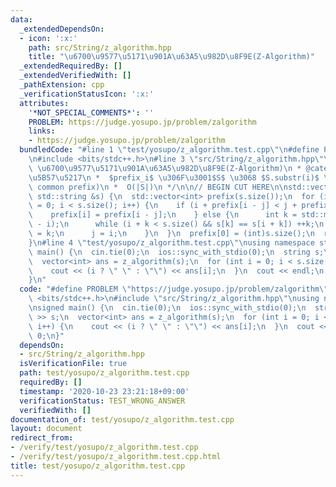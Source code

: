 ```yaml
---
data:
  _extendedDependsOn:
  - icon: ':x:'
    path: src/String/z_algorithm.hpp
    title: "\u6700\u9577\u5171\u901A\u63A5\u982D\u8F9E(Z-Algorithm)"
  _extendedRequiredBy: []
  _extendedVerifiedWith: []
  _pathExtension: cpp
  _verificationStatusIcon: ':x:'
  attributes:
    '*NOT_SPECIAL_COMMENTS*': ''
    PROBLEM: https://judge.yosupo.jp/problem/zalgorithm
    links:
    - https://judge.yosupo.jp/problem/zalgorithm
  bundledCode: "#line 1 \"test/yosupo/z_algorithm.test.cpp\"\n#define PROBLEM \"https://judge.yosupo.jp/problem/zalgorithm\"\
    \n#include <bits/stdc++.h>\n#line 3 \"src/String/z_algorithm.hpp\"\n/**\n * @title\
    \ \u6700\u9577\u5171\u901A\u63A5\u982D\u8F9E(Z-Algorithm)\n * @category \u6587\
    \u5B57\u5217\n *  $prefix_i$ \u306F\u3001$S$ \u3068 $S.substr(i)$ \u306E LCP(longest\
    \ common prefix)\n *  O(|S|)\n */\n\n// BEGIN CUT HERE\n\nstd::vector<int> z_algorithm(const\
    \ std::string &s) {\n  std::vector<int> prefix(s.size());\n  for (int i = 1, j\
    \ = 0; i < s.size(); i++) {\n    if (i + prefix[i - j] < j + prefix[j]) {\n  \
    \    prefix[i] = prefix[i - j];\n    } else {\n      int k = std::max(0, j + prefix[j]\
    \ - i);\n      while (i + k < s.size() && s[k] == s[i + k]) ++k;\n      prefix[i]\
    \ = k;\n      j = i;\n    }\n  }\n  prefix[0] = (int)s.size();\n  return prefix;\n\
    }\n#line 4 \"test/yosupo/z_algorithm.test.cpp\"\nusing namespace std;\n\nsigned\
    \ main() {\n  cin.tie(0);\n  ios::sync_with_stdio(0);\n  string s;\n  cin >> s;\n\
    \  vector<int> ans = z_algorithm(s);\n  for (int i = 0; i < s.size(); i++) {\n\
    \    cout << (i ? \" \" : \"\") << ans[i];\n  }\n  cout << endl;\n  return 0;\n\
    }\n"
  code: "#define PROBLEM \"https://judge.yosupo.jp/problem/zalgorithm\"\n#include\
    \ <bits/stdc++.h>\n#include \"src/String/z_algorithm.hpp\"\nusing namespace std;\n\
    \nsigned main() {\n  cin.tie(0);\n  ios::sync_with_stdio(0);\n  string s;\n  cin\
    \ >> s;\n  vector<int> ans = z_algorithm(s);\n  for (int i = 0; i < s.size();\
    \ i++) {\n    cout << (i ? \" \" : \"\") << ans[i];\n  }\n  cout << endl;\n  return\
    \ 0;\n}"
  dependsOn:
  - src/String/z_algorithm.hpp
  isVerificationFile: true
  path: test/yosupo/z_algorithm.test.cpp
  requiredBy: []
  timestamp: '2020-10-23 23:21:18+09:00'
  verificationStatus: TEST_WRONG_ANSWER
  verifiedWith: []
documentation_of: test/yosupo/z_algorithm.test.cpp
layout: document
redirect_from:
- /verify/test/yosupo/z_algorithm.test.cpp
- /verify/test/yosupo/z_algorithm.test.cpp.html
title: test/yosupo/z_algorithm.test.cpp
---
```

